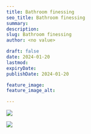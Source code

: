 ```yaml
---
title: Bathroom finessing
seo_title: Bathroom finessing
summary: 
description: 
slug: Bathroom finessing
author: <no value>

draft: false
date: 2024-01-20
lastmod: 
expiryDate: 
publishDate: 2024-01-20

feature_image: 
feature_image_alt: 

---
```


![](/images/0406.jpeg)

![](/images/0407.jpeg)

